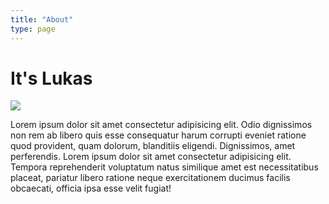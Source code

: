 ```yaml
---
title: "About"
type: page
---
```


# It's Lukas

![](/images/profile.png#floatright)

Lorem ipsum dolor sit amet consectetur adipisicing elit. Odio dignissimos non
rem ab libero quis esse consequatur harum corrupti eveniet ratione quod
provident, quam dolorum, blanditiis eligendi. Dignissimos, amet perferendis.
Lorem ipsum dolor sit amet consectetur adipisicing elit. Tempora reprehenderit
voluptatum natus similique amet est necessitatibus placeat, pariatur libero
ratione neque exercitationem ducimus facilis obcaecati, officia ipsa esse velit
fugiat!


<!-- {{% figure src="/images/profile.png#floatleft" caption="blah blah" %}} -->
